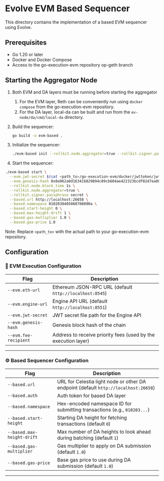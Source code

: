 # Evolve EVM Based Sequencer

This directory contains the implementation of a based EVM sequencer using Evolve.

## Prerequisites

- Go 1.20 or later
- Docker and Docker Compose
- Access to the go-execution-evm repository op-geth branch

## Starting the Aggregator Node

1. Both EVM and DA layers must be running before starting the aggregator
   1. For the EVM layer, Reth can be conveniently run using `docker compose` from the go-execution-evm repository.
   2. For the DA layer, local-da can be built and run from the `ev-node/da/cmd/local-da` directory.

2. Build the sequencer:

    ```bash
    go build -o evm-based .
    ```
  
3. Initialize the sequencer:

    ```bash
    ./evm-based init --rollkit.node.aggregator=true --rollkit.signer.passphrase secret
    ```

4. Start the sequencer:

  ```bash
  ./evm-based start \
    --evm.jwt-secret $(cat <path_to>/go-execution-evm/docker/jwttoken/jwt.hex) \
    --evm.genesis-hash 0x0a962a0d163416829894c89cb604ae422323bcdf02d7ea08b94d68d3e026a380 \
    --rollkit.node.block_time 1s \
    --rollkit.node.aggregator=true \
    --rollkit.signer.passphrase secret \
    --based.url http://localhost:26658 \
    --based.namespace 0102030405060708090a \
    --based.start-height 0 \
    --based.max-height-drift 1 \
    --based.gas-multiplier 1.0 \
    --based.gas-price 1.0
  ```

Note: Replace `<path_to>` with the actual path to your go-execution-evm repository.

## Configuration

### 🧐 EVM Execution Configuration

| Flag | Description |
|------|-------------|
| `--evm.eth-url` | Ethereum JSON-RPC URL (default `http://localhost:8545`) |
| `--evm.engine-url` | Engine API URL (default `http://localhost:8551`) |
| `--evm.jwt-secret` | JWT secret file path for the Engine API |
| `--evm.genesis-hash` | Genesis block hash of the chain |
| `--evm.fee-recipient` | Address to receive priority fees (used by the execution layer) |

---

### ⚙️ Based Sequencer Configuration

| Flag | Description |
|------|-------------|
| `--based.url` | URL for Celestia light node or other DA endpoint (default `http://localhost:26658`) |
| `--based.auth` | Auth token for based DA layer |
| `--based.namespace` | Hex-encoded namespace ID for submitting transactions (e.g., `010203...`) |
| `--based.start-height` | Starting DA height for fetching transactions (default `0`) |
| `--based.max-height-drift` | Max number of DA heights to look ahead during batching (default `1`) |
| `--based.gas-multiplier` | Gas multiplier to apply on DA submission (default `1.0`) |
| `--based.gas-price` | Base gas price to use during DA submission (default `1.0`) |

---
